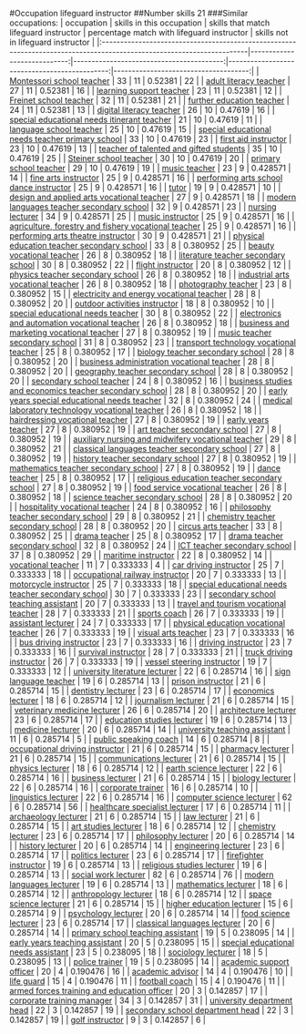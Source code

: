 #Occupation lifeguard instructor
##Number skills 21
###Similar occupations:
| occupation                                                                                                            |   skills in this occupation |   skills that match lifeguard instructor |   percentage match with lifeguard instructor |   skills not in lifeguard instructor |
|:----------------------------------------------------------------------------------------------------------------------|----------------------------:|-----------------------------------------:|---------------------------------------------:|-------------------------------------:|
| [Montessori school teacher](Montessori_school_teacher.md)                                                             |                          33 |                                       11 |                                     0.52381  |                                   22 |
| [adult literacy teacher](adult_literacy_teacher.md)                                                                   |                          27 |                                       11 |                                     0.52381  |                                   16 |
| [learning support teacher](learning_support_teacher.md)                                                               |                          23 |                                       11 |                                     0.52381  |                                   12 |
| [Freinet school teacher](Freinet_school_teacher.md)                                                                   |                          32 |                                       11 |                                     0.52381  |                                   21 |
| [further education teacher](further_education_teacher.md)                                                             |                          24 |                                       11 |                                     0.52381  |                                   13 |
| [digital literacy teacher](digital_literacy_teacher.md)                                                               |                          26 |                                       10 |                                     0.47619  |                                   16 |
| [special educational needs itinerant teacher](special_educational_needs_itinerant_teacher.md)                         |                          21 |                                       10 |                                     0.47619  |                                   11 |
| [language school teacher](language_school_teacher.md)                                                                 |                          25 |                                       10 |                                     0.47619  |                                   15 |
| [special educational needs teacher primary school](special_educational_needs_teacher_primary_school.md)               |                          33 |                                       10 |                                     0.47619  |                                   23 |
| [first aid instructor](first_aid_instructor.md)                                                                       |                          23 |                                       10 |                                     0.47619  |                                   13 |
| [teacher of talented and gifted students](teacher_of_talented_and_gifted_students.md)                                 |                          35 |                                       10 |                                     0.47619  |                                   25 |
| [Steiner school teacher](Steiner_school_teacher.md)                                                                   |                          30 |                                       10 |                                     0.47619  |                                   20 |
| [primary school teacher](primary_school_teacher.md)                                                                   |                          29 |                                       10 |                                     0.47619  |                                   19 |
| [music teacher](music_teacher.md)                                                                                     |                          23 |                                        9 |                                     0.428571 |                                   14 |
| [fine arts instructor](fine_arts_instructor.md)                                                                       |                          25 |                                        9 |                                     0.428571 |                                   16 |
| [performing arts school dance instructor](performing_arts_school_dance_instructor.md)                                 |                          25 |                                        9 |                                     0.428571 |                                   16 |
| [tutor](tutor.md)                                                                                                     |                          19 |                                        9 |                                     0.428571 |                                   10 |
| [design and applied arts vocational teacher](design_and_applied_arts_vocational_teacher.md)                           |                          27 |                                        9 |                                     0.428571 |                                   18 |
| [modern languages teacher secondary school](modern_languages_teacher_secondary_school.md)                             |                          32 |                                        9 |                                     0.428571 |                                   23 |
| [nursing lecturer](nursing_lecturer.md)                                                                               |                          34 |                                        9 |                                     0.428571 |                                   25 |
| [music instructor](music_instructor.md)                                                                               |                          25 |                                        9 |                                     0.428571 |                                   16 |
| [agriculture, forestry and fishery vocational teacher](agriculture,_forestry_and_fishery_vocational_teacher.md)       |                          25 |                                        9 |                                     0.428571 |                                   16 |
| [performing arts theatre instructor](performing_arts_theatre_instructor.md)                                           |                          30 |                                        9 |                                     0.428571 |                                   21 |
| [physical education teacher secondary school](physical_education_teacher_secondary_school.md)                         |                          33 |                                        8 |                                     0.380952 |                                   25 |
| [beauty vocational teacher](beauty_vocational_teacher.md)                                                             |                          26 |                                        8 |                                     0.380952 |                                   18 |
| [literature teacher secondary school](literature_teacher_secondary_school.md)                                         |                          30 |                                        8 |                                     0.380952 |                                   22 |
| [flight instructor](flight_instructor.md)                                                                             |                          20 |                                        8 |                                     0.380952 |                                   12 |
| [physics teacher secondary school](physics_teacher_secondary_school.md)                                               |                          26 |                                        8 |                                     0.380952 |                                   18 |
| [industrial arts vocational teacher](industrial_arts_vocational_teacher.md)                                           |                          26 |                                        8 |                                     0.380952 |                                   18 |
| [photography teacher](photography_teacher.md)                                                                         |                          23 |                                        8 |                                     0.380952 |                                   15 |
| [electricity and energy vocational teacher](electricity_and_energy_vocational_teacher.md)                             |                          28 |                                        8 |                                     0.380952 |                                   20 |
| [outdoor activities instructor](outdoor_activities_instructor.md)                                                     |                          18 |                                        8 |                                     0.380952 |                                   10 |
| [special educational needs teacher](special_educational_needs_teacher.md)                                             |                          30 |                                        8 |                                     0.380952 |                                   22 |
| [electronics and automation vocational teacher](electronics_and_automation_vocational_teacher.md)                     |                          26 |                                        8 |                                     0.380952 |                                   18 |
| [business and marketing vocational teacher](business_and_marketing_vocational_teacher.md)                             |                          27 |                                        8 |                                     0.380952 |                                   19 |
| [music teacher secondary school](music_teacher_secondary_school.md)                                                   |                          31 |                                        8 |                                     0.380952 |                                   23 |
| [transport technology vocational teacher](transport_technology_vocational_teacher.md)                                 |                          25 |                                        8 |                                     0.380952 |                                   17 |
| [biology teacher secondary school](biology_teacher_secondary_school.md)                                               |                          28 |                                        8 |                                     0.380952 |                                   20 |
| [business administration vocational teacher](business_administration_vocational_teacher.md)                           |                          28 |                                        8 |                                     0.380952 |                                   20 |
| [geography teacher secondary school](geography_teacher_secondary_school.md)                                           |                          28 |                                        8 |                                     0.380952 |                                   20 |
| [secondary school teacher](secondary_school_teacher.md)                                                               |                          24 |                                        8 |                                     0.380952 |                                   16 |
| [business studies and economics teacher secondary school](business_studies_and_economics_teacher_secondary_school.md) |                          28 |                                        8 |                                     0.380952 |                                   20 |
| [early years special educational needs teacher](early_years_special_educational_needs_teacher.md)                     |                          32 |                                        8 |                                     0.380952 |                                   24 |
| [medical laboratory technology vocational teacher](medical_laboratory_technology_vocational_teacher.md)               |                          26 |                                        8 |                                     0.380952 |                                   18 |
| [hairdressing vocational teacher](hairdressing_vocational_teacher.md)                                                 |                          27 |                                        8 |                                     0.380952 |                                   19 |
| [early years teacher](early_years_teacher.md)                                                                         |                          27 |                                        8 |                                     0.380952 |                                   19 |
| [art teacher secondary school](art_teacher_secondary_school.md)                                                       |                          27 |                                        8 |                                     0.380952 |                                   19 |
| [auxiliary nursing and midwifery vocational teacher](auxiliary_nursing_and_midwifery_vocational_teacher.md)           |                          29 |                                        8 |                                     0.380952 |                                   21 |
| [classical languages teacher secondary school](classical_languages_teacher_secondary_school.md)                       |                          27 |                                        8 |                                     0.380952 |                                   19 |
| [history teacher secondary school](history_teacher_secondary_school.md)                                               |                          27 |                                        8 |                                     0.380952 |                                   19 |
| [mathematics teacher secondary school](mathematics_teacher_secondary_school.md)                                       |                          27 |                                        8 |                                     0.380952 |                                   19 |
| [dance teacher](dance_teacher.md)                                                                                     |                          25 |                                        8 |                                     0.380952 |                                   17 |
| [religious education teacher secondary school](religious_education_teacher_secondary_school.md)                       |                          27 |                                        8 |                                     0.380952 |                                   19 |
| [food service vocational teacher](food_service_vocational_teacher.md)                                                 |                          26 |                                        8 |                                     0.380952 |                                   18 |
| [science teacher secondary school](science_teacher_secondary_school.md)                                               |                          28 |                                        8 |                                     0.380952 |                                   20 |
| [hospitality vocational teacher](hospitality_vocational_teacher.md)                                                   |                          24 |                                        8 |                                     0.380952 |                                   16 |
| [philosophy teacher secondary school](philosophy_teacher_secondary_school.md)                                         |                          29 |                                        8 |                                     0.380952 |                                   21 |
| [chemistry teacher secondary school](chemistry_teacher_secondary_school.md)                                           |                          28 |                                        8 |                                     0.380952 |                                   20 |
| [circus arts teacher](circus_arts_teacher.md)                                                                         |                          33 |                                        8 |                                     0.380952 |                                   25 |
| [drama teacher](drama_teacher.md)                                                                                     |                          25 |                                        8 |                                     0.380952 |                                   17 |
| [drama teacher secondary school](drama_teacher_secondary_school.md)                                                   |                          32 |                                        8 |                                     0.380952 |                                   24 |
| [ICT teacher secondary school](ICT_teacher_secondary_school.md)                                                       |                          37 |                                        8 |                                     0.380952 |                                   29 |
| [maritime instructor](maritime_instructor.md)                                                                         |                          22 |                                        8 |                                     0.380952 |                                   14 |
| [vocational teacher](vocational_teacher.md)                                                                           |                          11 |                                        7 |                                     0.333333 |                                    4 |
| [car driving instructor](car_driving_instructor.md)                                                                   |                          25 |                                        7 |                                     0.333333 |                                   18 |
| [occupational railway instructor](occupational_railway_instructor.md)                                                 |                          20 |                                        7 |                                     0.333333 |                                   13 |
| [motorcycle instructor](motorcycle_instructor.md)                                                                     |                          25 |                                        7 |                                     0.333333 |                                   18 |
| [special educational needs teacher secondary school](special_educational_needs_teacher_secondary_school.md)           |                          30 |                                        7 |                                     0.333333 |                                   23 |
| [secondary school teaching assistant](secondary_school_teaching_assistant.md)                                         |                          20 |                                        7 |                                     0.333333 |                                   13 |
| [travel and tourism vocational teacher](travel_and_tourism_vocational_teacher.md)                                     |                          28 |                                        7 |                                     0.333333 |                                   21 |
| [sports coach](sports_coach.md)                                                                                       |                          26 |                                        7 |                                     0.333333 |                                   19 |
| [assistant lecturer](assistant_lecturer.md)                                                                           |                          24 |                                        7 |                                     0.333333 |                                   17 |
| [physical education vocational teacher](physical_education_vocational_teacher.md)                                     |                          26 |                                        7 |                                     0.333333 |                                   19 |
| [visual arts teacher](visual_arts_teacher.md)                                                                         |                          23 |                                        7 |                                     0.333333 |                                   16 |
| [bus driving instructor](bus_driving_instructor.md)                                                                   |                          23 |                                        7 |                                     0.333333 |                                   16 |
| [driving instructor](driving_instructor.md)                                                                           |                          23 |                                        7 |                                     0.333333 |                                   16 |
| [survival instructor](survival_instructor.md)                                                                         |                          28 |                                        7 |                                     0.333333 |                                   21 |
| [truck driving instructor](truck_driving_instructor.md)                                                               |                          26 |                                        7 |                                     0.333333 |                                   19 |
| [vessel steering instructor](vessel_steering_instructor.md)                                                           |                          19 |                                        7 |                                     0.333333 |                                   12 |
| [university literature lecturer](university_literature_lecturer.md)                                                   |                          22 |                                        6 |                                     0.285714 |                                   16 |
| [sign language teacher](sign_language_teacher.md)                                                                     |                          19 |                                        6 |                                     0.285714 |                                   13 |
| [prison instructor](prison_instructor.md)                                                                             |                          21 |                                        6 |                                     0.285714 |                                   15 |
| [dentistry lecturer](dentistry_lecturer.md)                                                                           |                          23 |                                        6 |                                     0.285714 |                                   17 |
| [economics lecturer](economics_lecturer.md)                                                                           |                          18 |                                        6 |                                     0.285714 |                                   12 |
| [journalism lecturer](journalism_lecturer.md)                                                                         |                          21 |                                        6 |                                     0.285714 |                                   15 |
| [veterinary medicine lecturer](veterinary_medicine_lecturer.md)                                                       |                          26 |                                        6 |                                     0.285714 |                                   20 |
| [architecture lecturer](architecture_lecturer.md)                                                                     |                          23 |                                        6 |                                     0.285714 |                                   17 |
| [education studies lecturer](education_studies_lecturer.md)                                                           |                          19 |                                        6 |                                     0.285714 |                                   13 |
| [medicine lecturer](medicine_lecturer.md)                                                                             |                          20 |                                        6 |                                     0.285714 |                                   14 |
| [university teaching assistant](university_teaching_assistant.md)                                                     |                          11 |                                        6 |                                     0.285714 |                                    5 |
| [public speaking coach](public_speaking_coach.md)                                                                     |                          14 |                                        6 |                                     0.285714 |                                    8 |
| [occupational driving instructor](occupational_driving_instructor.md)                                                 |                          21 |                                        6 |                                     0.285714 |                                   15 |
| [pharmacy lecturer](pharmacy_lecturer.md)                                                                             |                          21 |                                        6 |                                     0.285714 |                                   15 |
| [communications lecturer](communications_lecturer.md)                                                                 |                          21 |                                        6 |                                     0.285714 |                                   15 |
| [physics lecturer](physics_lecturer.md)                                                                               |                          18 |                                        6 |                                     0.285714 |                                   12 |
| [earth science lecturer](earth_science_lecturer.md)                                                                   |                          22 |                                        6 |                                     0.285714 |                                   16 |
| [business lecturer](business_lecturer.md)                                                                             |                          21 |                                        6 |                                     0.285714 |                                   15 |
| [biology lecturer](biology_lecturer.md)                                                                               |                          22 |                                        6 |                                     0.285714 |                                   16 |
| [corporate trainer](corporate_trainer.md)                                                                             |                          16 |                                        6 |                                     0.285714 |                                   10 |
| [linguistics lecturer](linguistics_lecturer.md)                                                                       |                          22 |                                        6 |                                     0.285714 |                                   16 |
| [computer science lecturer](computer_science_lecturer.md)                                                             |                          62 |                                        6 |                                     0.285714 |                                   56 |
| [healthcare specialist lecturer](healthcare_specialist_lecturer.md)                                                   |                          17 |                                        6 |                                     0.285714 |                                   11 |
| [archaeology lecturer](archaeology_lecturer.md)                                                                       |                          21 |                                        6 |                                     0.285714 |                                   15 |
| [law lecturer](law_lecturer.md)                                                                                       |                          21 |                                        6 |                                     0.285714 |                                   15 |
| [art studies lecturer](art_studies_lecturer.md)                                                                       |                          18 |                                        6 |                                     0.285714 |                                   12 |
| [chemistry lecturer](chemistry_lecturer.md)                                                                           |                          23 |                                        6 |                                     0.285714 |                                   17 |
| [philosophy lecturer](philosophy_lecturer.md)                                                                         |                          20 |                                        6 |                                     0.285714 |                                   14 |
| [history lecturer](history_lecturer.md)                                                                               |                          20 |                                        6 |                                     0.285714 |                                   14 |
| [engineering lecturer](engineering_lecturer.md)                                                                       |                          23 |                                        6 |                                     0.285714 |                                   17 |
| [politics lecturer](politics_lecturer.md)                                                                             |                          23 |                                        6 |                                     0.285714 |                                   17 |
| [firefighter instructor](firefighter_instructor.md)                                                                   |                          19 |                                        6 |                                     0.285714 |                                   13 |
| [religious studies lecturer](religious_studies_lecturer.md)                                                           |                          19 |                                        6 |                                     0.285714 |                                   13 |
| [social work lecturer](social_work_lecturer.md)                                                                       |                          82 |                                        6 |                                     0.285714 |                                   76 |
| [modern languages lecturer](modern_languages_lecturer.md)                                                             |                          19 |                                        6 |                                     0.285714 |                                   13 |
| [mathematics lecturer](mathematics_lecturer.md)                                                                       |                          18 |                                        6 |                                     0.285714 |                                   12 |
| [anthropology lecturer](anthropology_lecturer.md)                                                                     |                          18 |                                        6 |                                     0.285714 |                                   12 |
| [space science lecturer](space_science_lecturer.md)                                                                   |                          21 |                                        6 |                                     0.285714 |                                   15 |
| [higher education lecturer](higher_education_lecturer.md)                                                             |                          15 |                                        6 |                                     0.285714 |                                    9 |
| [psychology lecturer](psychology_lecturer.md)                                                                         |                          20 |                                        6 |                                     0.285714 |                                   14 |
| [food science lecturer](food_science_lecturer.md)                                                                     |                          23 |                                        6 |                                     0.285714 |                                   17 |
| [classical languages lecturer](classical_languages_lecturer.md)                                                       |                          20 |                                        6 |                                     0.285714 |                                   14 |
| [primary school teaching assistant](primary_school_teaching_assistant.md)                                             |                          19 |                                        5 |                                     0.238095 |                                   14 |
| [early years teaching assistant](early_years_teaching_assistant.md)                                                   |                          20 |                                        5 |                                     0.238095 |                                   15 |
| [special educational needs assistant](special_educational_needs_assistant.md)                                         |                          23 |                                        5 |                                     0.238095 |                                   18 |
| [sociology lecturer](sociology_lecturer.md)                                                                           |                          18 |                                        5 |                                     0.238095 |                                   13 |
| [police trainer](police_trainer.md)                                                                                   |                          19 |                                        5 |                                     0.238095 |                                   14 |
| [academic support officer](academic_support_officer.md)                                                               |                          20 |                                        4 |                                     0.190476 |                                   16 |
| [academic advisor](academic_advisor.md)                                                                               |                          14 |                                        4 |                                     0.190476 |                                   10 |
| [life guard](life_guard.md)                                                                                           |                          15 |                                        4 |                                     0.190476 |                                   11 |
| [football coach](football_coach.md)                                                                                   |                          15 |                                        4 |                                     0.190476 |                                   11 |
| [armed forces training and education officer](armed_forces_training_and_education_officer.md)                         |                          20 |                                        3 |                                     0.142857 |                                   17 |
| [corporate training manager](corporate_training_manager.md)                                                           |                          34 |                                        3 |                                     0.142857 |                                   31 |
| [university department head](university_department_head.md)                                                           |                          22 |                                        3 |                                     0.142857 |                                   19 |
| [secondary school department head](secondary_school_department_head.md)                                               |                          22 |                                        3 |                                     0.142857 |                                   19 |
| [golf instructor](golf_instructor.md)                                                                                 |                           9 |                                        3 |                                     0.142857 |                                    6 |
